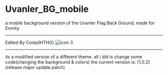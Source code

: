 # Uvanler_BG_mobile
a mobile background version of the Uvanler Flag Back Ground, made for Enmity

------------------------------------------------------------------------------
Edited By Coda(IHTHG)
![icon 3](https://github.com/IHTHG/Uvanler_BG_mobile/assets/145818689/5317f04f-0f10-452c-8954-4c57b01d9b27)

------------------------------------------------------------------------------

its a modified version of a different theme. all i did is change some code(changing the background & colors)
the current version is: [1.0.2] (release.major update.patch)

